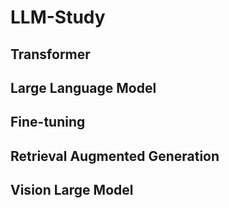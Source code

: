 # LLM-Study

## Transformer

## Large Language Model

## Fine-tuning

## Retrieval Augmented Generation

## Vision Large Model
